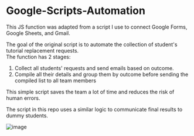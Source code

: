 # Google-Scripts-Automation
This JS function was adapted from a script I use to connect Google Forms, Google Sheets, and Gmail. 

The goal of the original script is to automate the collection of student's tutorial replacement requests.  
The function has 2 stages:
<ol>
  <li>Collect all students' requests and send emails based on outcome.</li>
  <li>Compile all their details and group them by outcome before sending the compiled list to all team members</li>
</ol>

This simple script saves the team a lot of time and reduces the risk of human errors. 
 
The script in this repo uses a similar logic to communicate final results to dummy students.  
 
![image](https://user-images.githubusercontent.com/37715091/127769120-f906c68d-1320-4d32-b6d1-42f3c8b3eb00.png)
